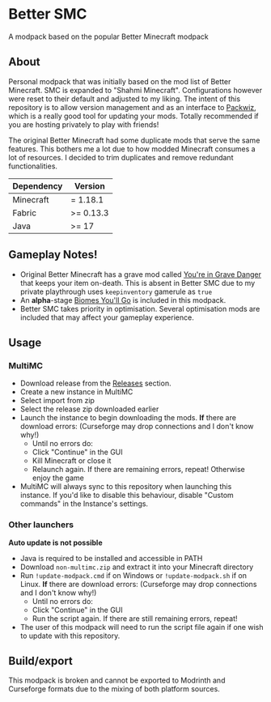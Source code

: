 # Better SMC
 A modpack based on the popular Better Minecraft modpack

## About
Personal modpack that was initially based on the mod list of Better Minecraft. SMC is expanded to "Shahmi Minecraft". Configurations however were reset to their default and adjusted to my liking. The intent of this repository is to allow version management and as an interface to [Packwiz](https://github.com/packwiz/packwiz), which is a really good tool for updating your mods. Totally recommended if you are hosting privately to play with friends!

The original Better Minecraft had some duplicate mods that serve the same features. This bothers me a lot due to how modded Minecraft consumes a lot of resources. I decided to trim duplicates and remove redundant functionalities.

| Dependency | Version |
| --- | --- |
| Minecraft | = 1.18.1 |
| Fabric | >= 0.13.3 |
| Java | >= 17 |

## Gameplay Notes!
- Original Better Minecraft has a grave mod called [You're in Grave Danger](https://www.curseforge.com/minecraft/mc-mods/youre-in-grave-danger) that keeps your item on-death. This is absent in Better SMC due to my private playthrough uses `keepinventory` gamerule as `true`
- An **alpha**-stage [Biomes You'll Go](https://www.curseforge.com/minecraft/mc-mods/oh-the-biomes-youll-go-fabric/files) is included in this modpack.
- Better SMC takes priority in optimisation. Several optimisation mods are included that may affect your gameplay experience.

## Usage
### MultiMC
- Download release from the [Releases](https://github.com/TechnoSparks/Better-SMC/releases) section.
- Create a new instance in MultiMC
- Select import from zip
- Select the release zip downloaded earlier
- Launch the instance to begin downloading the mods. **If** there are download errors: (Curseforge may drop connections and I don't know why!)
  - Until no errors do:
  - Click "Continue" in the GUI
  - Kill Minecraft or close it
  - Relaunch again. If there are remaining errors, repeat! Otherwise enjoy the game
- MultiMC will always sync to this repository when launching this instance. If you'd like to disable this behaviour, disable "Custom commands" in the Instance's settings.

### Other launchers
**Auto update is not possible**
- Java is required to be installed and accessible in PATH
- Download `non-multimc.zip` and extract it into your Minecraft directory
- Run `!update-modpack.cmd` if on Windows or `!update-modpack.sh` if on Linux. **If** there are download errors: (Curseforge may drop connections and I don't know why!)
  - Until no errors do:
  - Click "Continue" in the GUI
  - Run the script again. If there are still remaining errors, repeat!
- The user of this modpack will need to run the script file again if one wish to update with this repository.

## Build/export
This modpack is broken and cannot be exported to Modrinth and Curseforge formats due to the mixing of both platform sources.